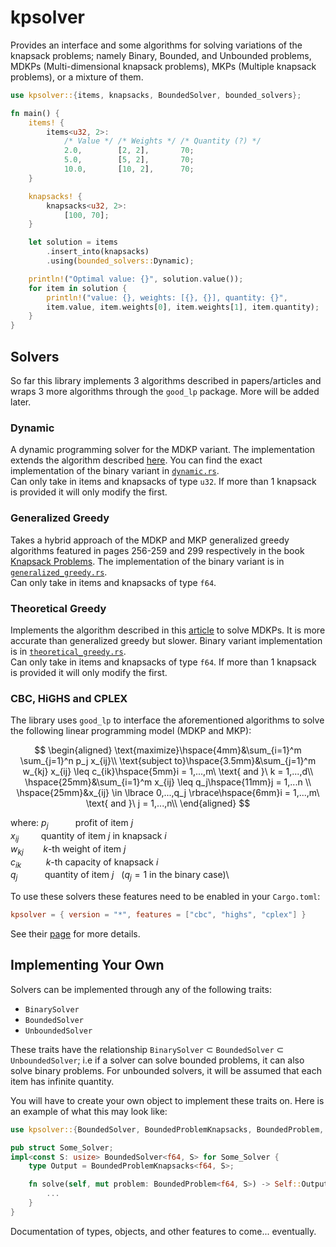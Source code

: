 # kpsolver

Provides an interface and some algorithms for solving variations of the knapsack problems; namely Binary, Bounded, and Unbounded problems, MDKPs (Multi-dimensional knapsack problems), MKPs (Multiple knapsack problems), or a mixture of them.

```rust
use kpsolver::{items, knapsacks, BoundedSolver, bounded_solvers};

fn main() {
    items! {
        items<u32, 2>:
            /* Value */ /* Weights */ /* Quantity (?) */
            2.0,        [2, 2],       70;
            5.0,        [5, 2],       70;
            10.0,       [10, 2],      70;
    }

    knapsacks! {
        knapsacks<u32, 2>:
            [100, 70];
    }

    let solution = items
        .insert_into(knapsacks)
        .using(bounded_solvers::Dynamic);

    println!("Optimal value: {}", solution.value());
    for item in solution {
        println!("value: {}, weights: [{}, {}], quantity: {}",
        item.value, item.weights[0], item.weights[1], item.quantity);
    }
}
```

## Solvers
So far this library implements 3 algorithms described in papers/articles and wraps 3 more algorithms through the `good_lp` package. More will be added later.

### Dynamic
A dynamic programming solver for the MDKP variant. The implementation extends the algorithm described [here](https://en.wikipedia.org/wiki/Knapsack_problem#0-1_knapsack_problem).
You can find the exact implementation of the binary variant in [`dynamic.rs`](https://github.com/dylanwilks/kpsolver/blob/main/src/binary_solvers/dynamic.rs).\
Can only take in items and knapsacks of type `u32`. If more than 1 knapsack is provided it will only modify the first.

### Generalized Greedy
Takes a hybrid approach of the MDKP and MKP generalized greedy algorithms featured in pages 256-259 and 299 respectively in the book [Knapsack Problems](https://link.springer.com/book/10.1007/978-3-540-24777-7). 
The implementation of the binary variant is in [`generalized_greedy.rs`](https://github.com/dylanwilks/kpsolver/blob/main/src/binary_solvers/generalized_greedy.rs).\
Can only take in items and knapsacks of type `f64`.

### Theoretical Greedy
Implements the algorithm described in this [article](https://www.sciencedirect.com/science/article/pii/0166218X9390051O) to solve MDKPs. It is more accurate than generalized greedy but slower.
Binary variant implementation is in [`theoretical_greedy.rs`](https://github.com/dylanwilks/kpsolver/blob/main/src/binary_solvers/theoretical_greedy.rs).\
Can only take in items and knapsacks of type `f64`. If more than 1 knapsack is provided it will only modify the first.

### CBC, HiGHS and CPLEX
The library uses `good_lp` to interface the aforementioned algorithms to solve the following linear programming model (MDKP and MKP):

$$
\begin{aligned}
\text{maximize}\hspace{4mm}&\sum_{i=1}^m \sum_{j=1}^n p_j x_{ij}\\
\text{subject to}\hspace{3.5mm}&\sum_{j=1}^m w_{kj} x_{ij} \leq c_{ik}\hspace{5mm}i = 1,...,m\ \text{ and }\ k = 1,...,d\\
\hspace{25mm}&\sum_{i=1}^m x_{ij} \leq q_j\hspace{11mm}j = 1,...n  \\
\hspace{25mm}&x_{ij} \in \lbrace 0,...,q_j \rbrace\hspace{6mm}i = 1,...,m\ \text{ and }\ j = 1,...,n\\
\end{aligned}
$$

where:
$p_j$     	 &nbsp;&nbsp;&nbsp;&nbsp;&nbsp;&nbsp;&nbsp;&nbsp;&nbsp;&nbsp;profit of item $j$\
$x_{ij}$    &nbsp;&nbsp;&nbsp;&nbsp;&nbsp;&nbsp;&nbsp;&nbsp;quantity of item $j$ in knapsack $i$\
$w_{kj}$ &nbsp;&nbsp;&nbsp;&nbsp;&nbsp;&nbsp;&nbsp;$k$-th weight of item $j$\
$c_{ik}$ &nbsp;&nbsp;&nbsp;&nbsp;&nbsp;&nbsp;&nbsp;&nbsp;&nbsp;$k$-th capacity of knapsack $i$\
$q_j$     	 &nbsp;&nbsp;&nbsp;&nbsp;&nbsp;&nbsp;&nbsp;&nbsp;&nbsp;&nbsp;quantity of item $j$ &nbsp;&nbsp;($q_j = 1$ in the binary case)\

To use these solvers these features need to be enabled in your `Cargo.toml`:

```toml
kpsolver = { version = "*", features = ["cbc", "highs", "cplex"] }
```

See their [page](https://github.com/rust-or/good_lp) for more details.

## Implementing Your Own
Solvers can be implemented through any of the following traits:
- `BinarySolver`
- `BoundedSolver`
- `UnboundedSolver`

These traits have the relationship `BinarySolver` $\subset$ `BoundedSolver` $\subset$ `UnboundedSolver`; i.e if a solver can solve bounded problems, it can also solve binary problems. For unbounded solvers, it will be assumed that each item has infinite quantity. 

You will have to create your own object to implement these traits on. Here is an example of what this may look like:

```rust
use kpsolver::{BoundedSolver, BoundedProblemKnapsacks, BoundedProblem, ...}

pub struct Some_Solver;
impl<const S: usize> BoundedSolver<f64, S> for Some_Solver {
    type Output = BoundedProblemKnapsacks<f64, S>;

    fn solve(self, mut problem: BoundedProblem<f64, S>) -> Self::Output {
        ...
    }
}
```

Documentation of types, objects, and other features to come... eventually.

